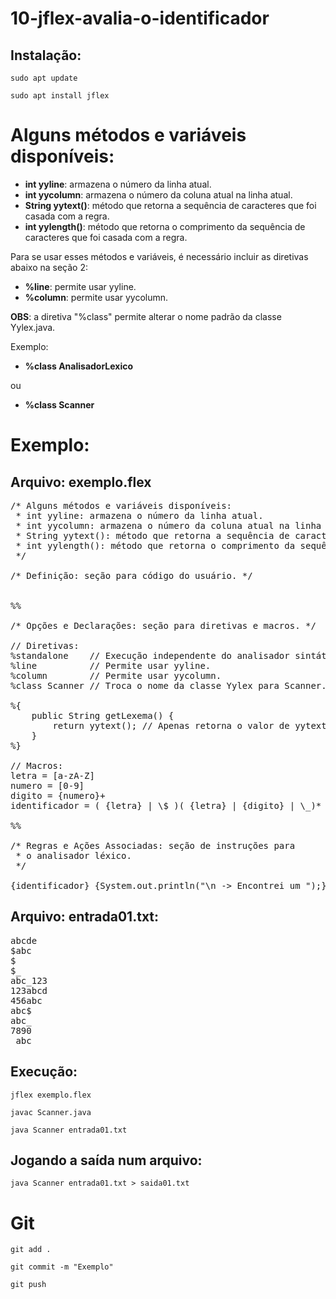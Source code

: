 # 10-jflex-avalia-o-identificador

## Instalação:
`sudo apt update`

`sudo apt install jflex`

# Alguns métodos e variáveis disponíveis:
 * **int yyline**: armazena o número da linha atual.
 * **int yycolumn**: armazena o número da coluna atual na linha atual.
 * **String yytext()**: método que retorna a sequência de caracteres que foi casada com a regra.
 * **int yylength()**: método que retorna o comprimento da sequência de caracteres que foi casada com a regra.

 Para se usar esses métodos e variáveis, é necessário incluir as diretivas abaixo na seção 2:
 * **%line**: permite usar yyline.
 * **%column**: permite usar yycolumn.

 **OBS**: a diretiva "%class" permite alterar o nome padrão da classe Yylex.java.
 
 Exemplo:
 
 * **%class AnalisadorLexico**
 
 ou
 
 * **%class Scanner**

# Exemplo: 

## Arquivo: exemplo.flex

<pre>
/* Alguns métodos e variáveis disponíveis:
 * int yyline: armazena o número da linha atual.
 * int yycolumn: armazena o número da coluna atual na linha atual.
 * String yytext(): método que retorna a sequência de caracteres que foi casada com a regra.
 * int yylength(): método que retorna o comprimento da sequência de caracteres que foi casada com a regra.
 */

/* Definição: seção para código do usuário. */


%%

/* Opções e Declarações: seção para diretivas e macros. */

// Diretivas:
%standalone    // Execução independente do analisador sintático.
%line          // Permite usar yyline.
%column        // Permite usar yycolumn.
%class Scanner // Troca o nome da classe Yylex para Scanner.

%{
    public String getLexema() {
        return yytext(); // Apenas retorna o valor de yytext().
    }
%}

// Macros:
letra = [a-zA-Z]
numero = [0-9]
digito = {numero}+
identificador = ( {letra} | \$ )( {letra} | {digito} | \_)*

%%

/* Regras e Ações Associadas: seção de instruções para 
 * o analisador léxico. 
 */

{identificador} {System.out.println("\n -> Encontrei um <Token: IDENTIFICADOR, Lexema: " + getLexema() + ", Tamanho: " + yylength() + ", Linha: " + yyline + ", Coluna: " + yycolumn + ">");}
</pre>

## Arquivo: entrada01.txt:
<pre>
abcde
$abc
$
$_
abc_123
123abcd
456abc
abc$
abc_
7890
_abc
</pre>

## Execução:
`jflex exemplo.flex`

`javac Scanner.java`

`java Scanner entrada01.txt`

## Jogando a saída num arquivo:
`java Scanner entrada01.txt > saida01.txt`


# Git
`git add .`

`git commit -m "Exemplo"`

`git push`
